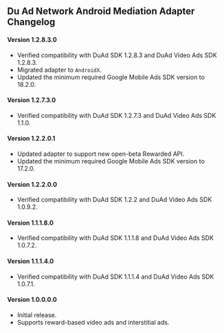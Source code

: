 ## Du Ad Network Android Mediation Adapter Changelog

#### Version 1.2.8.3.0
- Verified compatibility with DuAd SDK 1.2.8.3 and DuAd Video Ads SDK 1.2.8.3.
- Migrated adapter to `AndroidX`.
- Updated the minimum required Google Mobile Ads SDK version to 18.2.0.

#### Version 1.2.7.3.0
- Verified compatibility with DuAd SDK 1.2.7.3 and DuAd Video Ads SDK 1.1.0.

#### Version 1.2.2.0.1
- Updated adapter to support new open-beta Rewarded API.
- Updated the minimum required Google Mobile Ads SDK version to 17.2.0.

#### Version 1.2.2.0.0
- Verified compatibility with DuAd SDK 1.2.2 and DuAd Video Ads SDK 1.0.9.2.

#### Version 1.1.1.8.0
- Verified compatibility with DuAd SDK 1.1.1.8 and DuAd Video Ads SDK 1.0.7.2.

#### Version 1.1.1.4.0
- Verified compatibility with DuAd SDK 1.1.1.4 and DuAd Video Ads SDK 1.0.7.1.

#### Version 1.0.0.0.0
- Initial release.
- Supports reward-based video ads and interstitial ads.
